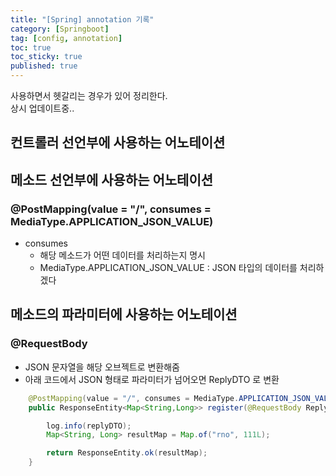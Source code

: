 ```yaml
---
title: "[Spring] annotation 기록"
category: [Springboot]
tag: [config, annotation]
toc: true
toc_sticky: true
published: true
---
```


사용하면서 헷갈리는 경우가 있어 정리한다.  
상시 업데이트중..

## 컨트롤러 선언부에 사용하는 어노테이션


## 메소드 선언부에 사용하는 어노테이션

###  @PostMapping(value = "/", consumes = MediaType.APPLICATION_JSON_VALUE)

- consumes 
    - 해당 메소드가 어떤 데이터를 처리하는지 명시
    -  MediaType.APPLICATION_JSON_VALUE : JSON 타입의 데이터를 처리하겠다

## 메소드의 파라미터에 사용하는 어노테이션

### @RequestBody 

- JSON 문자열을 해당 오브젝트로 변환해줌
- 아래 코드에서 JSON 형태로 파라미터가 넘어오면 ReplyDTO 로 변환

```java
    @PostMapping(value = "/", consumes = MediaType.APPLICATION_JSON_VALUE)
    public ResponseEntity<Map<String,Long>> register(@RequestBody ReplyDTO replyDTO) {

        log.info(replyDTO);
        Map<String, Long> resultMap = Map.of("rno", 111L);

        return ResponseEntity.ok(resultMap);
    }
```
